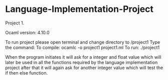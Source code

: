 # Language-Implementation-Project

Project 1.

Ocaml version: 4.10.0

To run project please open terminal and change directory to /project1
Type the command:
To compile: ocamlc -o project1 project1.ml 
To run: ./project1

When the program initiates it will ask for a integer and float value which will later be used in all the functions required by the language implementation project after that 
it will again ask for another integer value which will test the if then else function. 
